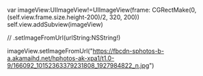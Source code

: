 var imageView:UIImageView!=UIImageView(frame: CGRectMake(0, (self.view.frame.size.height-200)/2, 320, 200))
self.view.addSubview(imageView)

// .setImageFromUrl(urlString:NSString!)

imageView.setImageFromUrl("https://fbcdn-sphotos-b-a.akamaihd.net/hphotos-ak-xpa1/t1.0-9/166092_10152363379231808_1927984822_n.jpg")
